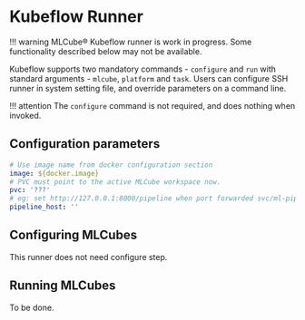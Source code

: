 # Kubeflow Runner

!!! warning
    MLCube&reg; Kubeflow runner is work in progress. Some functionality described below may not be available.

Kubeflow supports two mandatory commands - `configure` and `run` with standard arguments - `mlcube`, `platform` and 
`task`. Users can configure SSH runner in system setting file, and override parameters on a command line.

!!! attention
    The `configure` command is not required, and does nothing when invoked.

## Configuration parameters
```yaml
# Use image name from docker configuration section
image: ${docker.image}
# PVC must point to the active MLCube workspace now.
pvc: '???'
# eg: set http://127.0.0.1:8000/pipeline when port forwarded svc/ml-pipeline-ui to port 8000
pipeline_host: ''
```

## Configuring MLCubes
This runner does not need configure step.


## Running MLCubes
To be done.
